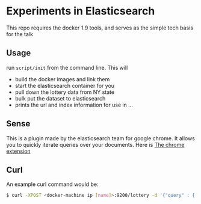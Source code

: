 # Experiments in Elasticsearch
This repo requires the docker 1.9 tools, and serves as the simple tech basis
for the talk

## Usage
run `script/init` from the command line. This will
* build the docker images and link them
* start the elasticsearch container for you
* pull down the lottery data from NY state
* bulk put the dataset to elasticsearch
* prints the url and index information for use in ...

## Sense
This is a plugin made by the elasticsearch team for google chrome. It allows you
to quickly iterate queries over your documents. Here is
[The chrome extension](https://chrome.google.com/webstore/detail/sense-beta/lhjgkmllcaadmopgmanpapmpjgmfcfig?hl=en-US&utm_source=chrome-ntp-launcher)

## Curl
An example curl command would be:

```bash
$ curl -XPOST <docker-machine ip [name]>:9200/lottery -d '{"query" : { "match_all" : {} } }'
```
